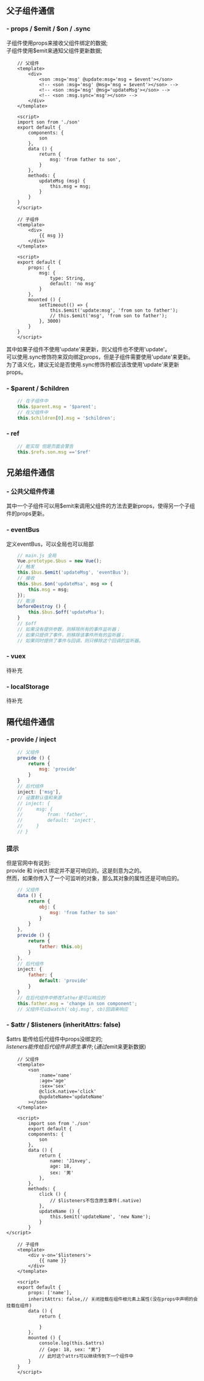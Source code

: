 ## 父子组件通信

### - props / $emit / $on / .sync


子组件使用props来接收父组件绑定的数据;  
子组件使用$emit来通知父组件更新数据;
```vue
    // 父组件
    <template>
        <div>
            <son :msg='msg' @update:msg='msg = $event'></son>
            <!-- <son :msg='msg' @msg='msg = $event'></son> -->
            <!-- <son :msg='msg' @msg='updateMsg'></son> -->
            <!-- <son :msg.sync='msg'></son> -->
        </div>
    </template>

    <script>
    import son from './son'
    export default {
        components: {
            son
        },
        data () {
            return {
                msg: 'from father to son',
            }
        },
        methods: {
            updateMsg (msg) {
                this.msg = msg;
            }
        }
    }
    </script>
```
```vue
    // 子组件
    <template>
        <div>
            {{ msg }}
        </div>
    </template>

    <script>
    export default {
        props: {
            msg: {
                type: String,
                default: 'no msg'
            }
        },
        mounted () {
            setTimeout(() => {
                this.$emit('update:msg', 'from son to father');
                // this.$emit('msg', 'from son to father');
            }, 3000)
        }
    }
    </script>
```
其中如果子组件不使用'update'来更新，则父组件也不使用'update'。  
可以使用.sync修饰符来双向绑定props，但是子组件需要使用'update'来更新。  
为了语义化，建议无论是否使用.sync修饰符都应该改使用'update'来更新props。
### - $parent / $children
```js
    // 在子组件中
    this.$parent.msg = '$parent';
    // 在父组件中
    this.$children[0].msg = '$children';
```
### - ref
```js
    // 能实现 但是页面会警告
    this.$refs.son.msg =='$ref'
```

## 兄弟组件通信

### - 公共父组件传递
其中一个子组件可以用$emit来调用父组件的方法去更新props，使得另一个子组件的props更新。
### - eventBus
定义eventBus，可以全局也可以局部
```js
    // main.js 全局
    Vue.prototype.$bus = new Vue();
    // 触发
    this.$bus.$emit('updateMsg', 'eventBus');    
    // 接收
    this.$bus.$on('updateMsa', msg => {
        this.msg = msg;
    });
    // 取消
    beforeDestroy () {
        this.$bus.$off('updateMsa');
    }
    // $off
    // 如果没有提供参数，则移除所有的事件监听器；
    // 如果只提供了事件，则移除该事件所有的监听器；
    // 如果同时提供了事件与回调，则只移除这个回调的监听器。
```
### - vuex
待补充
### - localStorage
待补充

## 隔代组件通信

### - provide / inject

```js
    // 父组件
    provide () {
        return {
            msg: 'provide'
        }
    }
    // 后代组件
    inject: ['msg'],
    // 设置默认值和来源
    // inject: {
    //     msg: {
    //         from: 'father',
    //         default: 'inject',
    //     }
    // }
```
### 提示
但是官网中有说到:  
provide 和 inject 绑定并不是可响应的。这是刻意为之的。  
然而，如果你传入了一个可监听的对象，那么其对象的属性还是可响应的。 

```js
    // 父组件
    data () {
        return {
            obj: {
                msg: 'from father to son'
            }
        }
    },
    provide () {
        return {
            father: this.obj
        }
    },
    // 后代组件
    inject: {
        father: {
            default: 'provide'
        }
    }
    // 在后代组件中修改father是可以响应的
    this.father.msg = 'change in son component';
    // 父组件可以$watch('obj.msg', cb)回调来响应
```


### - $attr / $listeners (inheritAttrs: false)  
$attrs 能传给后代组件中props没绑定的;  
$listeners 能传给后代组件非原生事件;(通过$emit来更新数据)
```vue
    // 父组件
    <template>
        <son
            :name='name'
            :age='age'
            :sex='sex'
            @click.native='click'
            @updateName='updateName'
        ></son>
    </template>

    <script>
        import son from './son'
        export default {
        components: {
            son
        },
        data () {
            return {
                name: 'J1nvey',
                age: 18,
                sex: '男'
            },
        },
        methods: {
            click () {
                // $listeners不包含原生事件(.native)
            },
            updateName () {
                this.$emit('updateName', 'new Name');
            }
        }
</script>
```

```vue
    // 子组件
    <template>
        <div v-on='$listeners'>
            {{ name }}
        </div>
    </template>

    <script>
    export default {
        props: ['name'],
        inheritAttrs: false,// 关闭挂载在组件根元素上属性(没在props中声明的会挂载在组件)
        data () {
            return {
                
            }
        },
        mounted () {
            console.log(this.$attrs)
            // {age: 18, sex: "男"}
            // 此时这个attrs可以继续传到下一个组件中
        }
    }
    </script>

```

